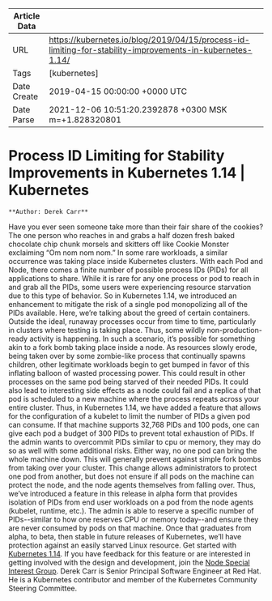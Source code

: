 |             Article Data             ||
| ----------------- | ----------------- |
| URL               | https://kubernetes.io/blog/2019/04/15/process-id-limiting-for-stability-improvements-in-kubernetes-1.14/        |
| Tags              | [kubernetes]       |
| Date Create       | 2019-04-15 00:00:00 &#43;0000 UTC |
| Date Parse        | 2021-12-06 10:51:20.2392878 &#43;0300 MSK m=&#43;1.828320801  |

# Process ID Limiting for Stability Improvements in Kubernetes 1.14 | Kubernetes

	
	
	
	
	**Author: Derek Carr**
Have you ever seen someone take more than their fair share of the cookies? The one person who reaches in and grabs a half dozen fresh baked chocolate chip chunk morsels and skitters off like Cookie Monster exclaiming “Om nom nom nom.”
In some rare workloads, a similar occurrence was taking place inside Kubernetes clusters. With each Pod and Node, there comes a finite number of possible process IDs (PIDs) for all applications to share. While it is rare for any one process or pod to reach in and grab all the PIDs, some users were experiencing resource starvation due to this type of behavior. So in Kubernetes 1.14, we introduced an enhancement to mitigate the risk of a single pod monopolizing all of the PIDs available.
Here, we’re talking about the greed of certain containers. Outside the ideal, runaway processes occur from time to time, particularly in clusters where testing is taking place. Thus, some wildly non-production-ready activity is happening.
In such a scenario, it’s possible for something akin to a fork bomb taking place inside a node. As resources slowly erode, being taken over by some zombie-like process that continually spawns children, other legitimate workloads begin to get bumped in favor of this inflating balloon of wasted processing power. This could result in other processes on the same pod being starved of their needed PIDs. It could also lead to interesting side effects as a node could fail and a replica of that pod is scheduled to a new machine where the process repeats across your entire cluster.
Thus, in Kubernetes 1.14, we have added a feature that allows for the configuration of a kubelet to limit the number of PIDs a given pod can consume. If that machine supports 32,768 PIDs and 100 pods, one can give each pod a budget of 300 PIDs to prevent total exhaustion of PIDs. If the admin wants to overcommit PIDs similar to cpu or memory, they may do so as well with some additional risks. Either way, no one pod can bring the whole machine down. This will generally prevent against simple fork bombs from taking over your cluster.
This change allows administrators to protect one pod from another, but does not ensure if all pods on the machine can protect the node, and the node agents themselves from falling over. Thus, we’ve introduced a feature in this release in alpha form that provides isolation of PIDs from end user workloads on a pod from the node agents (kubelet, runtime, etc.). The admin is able to reserve a specific number of PIDs--similar to how one reserves CPU or memory today--and ensure they are never consumed by pods on that machine. Once that graduates from alpha, to beta, then stable in future releases of Kubernetes, we’ll have protection against an easily starved Linux resource.
Get started with [Kubernetes 1.14](https://github.com/kubernetes/kubernetes/releases/tag/v1.14.0).
If you have feedback for this feature or are interested in getting involved with the design and development, join the [Node Special Interest Group](https://github.com/kubernetes/community/tree/master/sig-node).
Derek Carr is Senior Principal Software Engineer at Red Hat. He is a Kubernetes contributor and member of the Kubernetes Community Steering Committee.


	

	


